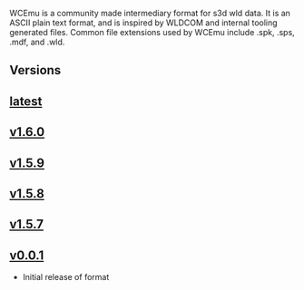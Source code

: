 WCEmu is a community made intermediary format for s3d wld data. It is an ASCII plain text format, and is inspired by WLDCOM and internal tooling generated files. Common file extensions used by WCEmu include .spk, .sps, .mdf, and .wld.

## Versions

## [latest](latest.md)

## [v1.6.0](v1.6.0.md)

## [v1.5.9](v1.5.9.md)
## [v1.5.8](v1.5.8.md)

## [v1.5.7](v1.5.7.md)
## [v0.0.1](v0.0.1.md)

- Initial release of format